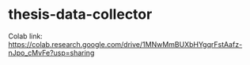 # thesis-data-collector

Colab link: https://colab.research.google.com/drive/1MNwMmBUXbHYgqrFstAafz-nJpo_cMvFe?usp=sharing
